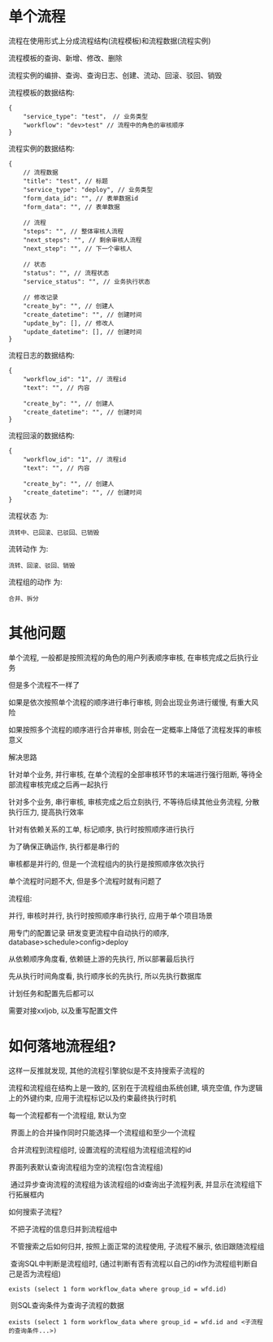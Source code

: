 # 单个流程

流程在使用形式上分成流程结构(流程模板)和流程数据(流程实例)

流程模板的查询、新增、修改、删除

流程实例的编排、查询、查询日志、创建、流动、回滚、驳回、销毁

流程模板的数据结构:

```
{
	"service_type": "test"， // 业务类型
	"workflow": "dev>test" // 流程中的角色的审核顺序
}
```

流程实例的数据结构:

```
{
	// 流程数据
	"title": "test", // 标题
	"service_type": "deploy", // 业务类型
	"form_data_id": "", // 表单数据id
	"form_data": "", // 表单数据
	
	// 流程
	"steps": "", // 整体审核人流程
    "next_steps": "", // 剩余审核人流程
    "next_step": "", // 下一个审核人
	
	// 状态
	"status": "", // 流程状态
	"service_status": "", // 业务执行状态
	
	// 修改记录
	"create_by": "", // 创建人
	"create_datetime": "", // 创建时间
	"update_by": [], // 修改人
    "update_datetime": [], // 创建时间
}
```

流程日志的数据结构:

```
{
	"workflow_id": "1", // 流程id
	"text": "", // 内容
	
	"create_by": "", // 创建人
	"create_datetime": "", // 创建时间
}
```

流程回滚的数据结构:

```
{
	"workflow_id": "1", // 流程id
	"text": "", // 内容
	
	"create_by": "", // 创建人
	"create_datetime": "", // 创建时间
}
```

流程状态 为:

```
流转中、已回滚、已驳回、已销毁
```

流转动作 为:

```
流转、回滚、驳回、销毁
```

流程组的动作 为:

```
合并、拆分
```



# 其他问题

单个流程, 一般都是按照流程的角色的用户列表顺序审核, 在审核完成之后执行业务

但是多个流程不一样了

如果是依次按照单个流程的顺序进行串行审核, 则会出现业务进行缓慢, 有重大风险

如果按照多个流程的顺序进行合并审核, 则会在一定概率上降低了流程发挥的审核意义




解决思路

针对单个业务, 并行审核, 在单个流程的全部审核环节的末端进行强行阻断, 等待全部流程审核完成之后再一起执行

针对多个业务, 串行审核, 审核完成之后立刻执行, 不等待后续其他业务流程, 分散执行压力, 提高执行效率


针对有依赖关系的工单, 标记顺序, 执行时按照顺序进行执行



为了确保正确运作, 执行都是串行的

审核都是并行的, 但是一个流程组内的执行是按照顺序依次执行





单个流程时问题不大, 但是多个流程时就有问题了

流程组:

并行, 审核时并行, 执行时按照顺序串行执行, 应用于单个项目场景





用专门的配置记录 研发变更流程中自动执行的顺序, database>schedule>config>deploy

从依赖顺序角度看, 依赖链上游的先执行, 所以部署最后执行

先从执行时间角度看, 执行顺序长的先执行, 所以先执行数据库

计划任务和配置先后都可以



需要对接xxljob, 以及重写配置文件







# 如何落地流程组?

这样一反推就发现, 其他的流程引擎貌似是不支持搜索子流程的



流程和流程组在结构上是一致的, 区别在于流程组由系统创建, 填充空值, 作为逻辑上的外键约束, 应用于流程标记以及约束最终执行时机

每一个流程都有一个流程组, 默认为空

​	界面上的合并操作同时只能选择一个流程组和至少一个流程

​		合并流程到流程组时, 设置流程的流程组为流程组流程的id



界面列表默认查询流程组为空的流程(包含流程组)

​	通过异步查询流程的流程组为该流程组的id查询出子流程列表, 并显示在流程组下行拓展框内



如何搜索子流程?

​	不把子流程的信息归并到流程组中

​	不管搜索之后如何归并, 按照上面正常的流程使用, 子流程不展示, 依旧跟随流程组

​	查询SQL中判断是流程组时, (通过判断有否有流程以自己的id作为流程组判断自己是否为流程组)

```
exists (select 1 form workflow_data where group_id = wfd.id)
```

​		则SQL查询条件为查询子流程的数据

```
exists (select 1 form workflow_data where group_id = wfd.id and <子流程的查询条件...>)
```

​	